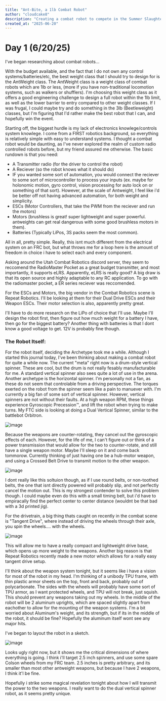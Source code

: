 ```yaml
---
title: "Ant-Bite, a 1lb Combat Robot"
author: "cloudcake8"
description: "Creating a combat robot to compete in the Summer Slaughter event in Utah."
created_at: "2025-06-20"
---
```

# Day 1 (6/20/25)
I've began researching about combat robots... 

With the budget available, and the fact that I do not own any control systems/batteries/etc, the best weight class that I should try to design for is the AntWeight class. The AntWeight class is a weight class of combat robots which are 1lb or less, (more if you have non-traditional locomotion systems, such as walkers or shufflers). I'm choosing this weight class as it offers a good engineering challenge to design a full robot within the 1lb limit, as well as the lower barrier to entry compared to other weight classes. If I was frugal, I could maybe try and do something in the 3lb (Beetleweight) classes, but I'm figuring that I'd rather make the best robot that I can, and hopefully win the event. 

Starting off, the biggest hurdle is my lack of electronics knowlege/controls system knowlege. I come from a FIRST robotics background, so everything is relatively simple with easy to understand systems. I thought a combat robot would be daunting, as I've never explored the realm of custom radio controlled robots before, but my friend assured me otherwise. The basic rundown is that you need:

- A Transmitter radio (for the driver to control the robot)
- A Reciever (so the robot knows what it should do)
- IF you wanted some sort of automation, you would connect the reciever to some sort of microcontroller to process your inputs (ex. maybe for holonomic motion, gyro control, vision processing for auto lock on or something of that sort). However, at the scale of Antweight, I feel like i'd be better off not having advanced automation, for both weight and simplicity.
- ESCs (Motor Controllers, that take the PWM from the reciever and run the motors)
- Motors (brushless is great! super lightweight and super powerful. antweights can get real dangerous with some good brushless motors in them).
- Batteries (Typically LiPos, 3S packs seem the most common).

All in all, pretty simple. Really, this isnt much different from the electrical system on an FRC bot, but what throws me for a loop here is the amount of freedom in choice i have to select each and every component. 

Asking around the Utah Combat Robotics discord server, they seem to reccomend the RadioMaster Pocket as a great budget transmitter, and most importantly, it supports eLRS. Apparently, eLRS is really good? A big draw is that its open source and highly adaptable to any RC application. To go with the radiomaster pocket, a ER series reciever was reccomended. 

For the ESCs and Motors, the big vendor in the Combat Robotics scene is Repeat Robotics. I'll be looking at them for their Dual Drive ESCs and their Weapon ESCs. Their motor selection is also, apparently pretty great. 

I'll have to do more research on the LiPo of choice that I'll use. Maybe I'll design the robot first, then figure out how much weight for a battery I have, then go for the biggest battery? Another thing with batteries is that I dont know a good voltage to get. 12V is probably fine though. 

### The Robot Itself:

For the robot itself, deciding the Archetype took me a while. Although I started this journal today, I've been thinking about making a combat robot for quite a while now. 
The current "meta" right now is a drum-style vertical spinner. These are cool, but the drum is not really fesably manufacturable for me. A standard vertical spinner also sees quite a lot of use in the arena. 
Another archetype is the horizontal spinner. I'm personally not a fan, as these do not seem that controlable from a driving perspective. The torques exerted on the robot from the spinner seem like a pain to manuever with. I'm currently a big fan of some sort of vertical spinner. 
However, vertical spinners are not without their faults. At a high weapon RPM, these things experience Gyroscopic Precession™, and lift the robot when trying to make turns. 
My FTC side is looking at doing a Dual Vertical Spinner, similar to the battlebot Orbitron. 

![image](https://github.com/user-attachments/assets/a1882a30-d3c4-4d49-bb2f-06ad69ad33eb)

Because the weapons are counter-rotating, they cancel out the gyroscopic effects of each. 
However, for the life of me, I can't figure out or think of a power transmission that would allow for the two to counter-rotate, and still have a single weapon motor. Maybe I'll sleep on it and come back tommorow. Currently thinking of just having one be a hub-motor weapon, and using a Crossed Belt Drive to transmit motion to the other weapon. 

![image](https://github.com/user-attachments/assets/6f3b6c16-dcd3-497f-9c7f-a41745dee5d0)

I dont really like this soltuion though, as if I use round belts, or non-toothed belts, the one that isnt directly powered will probably slip, and not perfectly cancel the motion out. This is my strongest contender to solve this problem though. I could maybe even do this with a small timing belt, but i'd have to empiracally find the perfect center to center distance (wouldnt be that bad with a 3d printed jig). 

For the drivetrain, a big thing thats caught on recently in the combat scene is "Tangent Drive", where instead of driving the wheels through their axle, you spin the wheels.... with the wheels. 

![image](https://github.com/user-attachments/assets/a89d8358-2fa7-440f-a98a-8445f7cddd93)

This will allow me to have a really compact and lightweight drive base, which opens up more weight to the weapons. Another big reason is that Repeat Robotics recently made a new motor which allows for a really easy tangent drive setup. 

I'll think about the weapon system tonight, but it seems like i have a vision for most of the robot in my head. I'm thinking of a unibody TPU frame, with thin plastic armor sheets on the top, front and back, probably out of polycarbonate. The sides with the wheels will probably have some sort of TPU armor, as I want protected wheels, and TPU will not break, just squish. This should prevent any weapons taking out my wheels. In the middle of the robot will be 2 aluminum uprights, which are spaced slightly apart from eachother to allow for the mounting of the weapon systems. I'm a bit worried about Aluminum's weight, and its strength, but if its in the middle of the robot, it should be fine? Hopefully the aluminum itself wont see any major hits. 

I've began to layout the robot in a sketch. 

![image](https://github.com/user-attachments/assets/fde03a03-0cf5-4d35-8622-9fd2359e60c8)

Looks ugly right now, but it shows me the critical dimensions of where everything is going. I think i'll target 2.5 inch spinners, and use some spare Colson wheels from my FRC team. 2.5 inches is pretty arbitrary, and its smaller than most other antweight weapons, but because I have 2 weapons, I think it'l be fine. 

Hopefully i strike some magical revelation tonight about how I will transmit the power to the two weapons. I really want to do the dual vertical spinner robot, as it seems pretty unique. 
